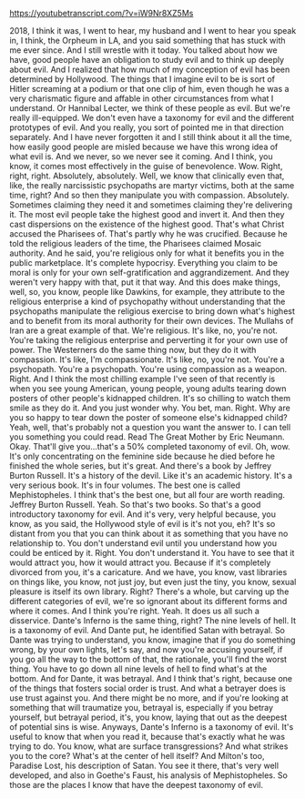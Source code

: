 https://youtubetranscript.com/?v=iW9Nr8XZ5Ms

 2018, I think it was, I went to hear, my husband and I went to hear you speak in, I think, the Orpheum in LA, and you said something that has stuck with me ever since. And I still wrestle with it today. You talked about how we have, good people have an obligation to study evil and to think up deeply about evil. And I realized that how much of my conception of evil has been determined by Hollywood. The things that I imagine evil to be is sort of Hitler screaming at a podium or that one clip of him, even though he was a very charismatic figure and affable in other circumstances from what I understand. Or Hannibal Lecter, we think of these people as evil. But we're really ill-equipped. We don't even have a taxonomy for evil and the different prototypes of evil. And you really, you sort of pointed me in that direction separately. And I have never forgotten it and I still think about it all the time, how easily good people are misled because we have this wrong idea of what evil is. And we never, so we never see it coming. And I think, you know, it comes most effectively in the guise of benevolence. Wow. Right, right, right. Absolutely, absolutely. Well, we know that clinically even that, like, the really narcissistic psychopaths are martyr victims, both at the same time, right? And so then they manipulate you with compassion. Absolutely. Sometimes claiming they need it and sometimes claiming they're delivering it. The most evil people take the highest good and invert it. And then they cast dispersions on the existence of the highest good. That's what Christ accused the Pharisees of. That's partly why he was crucified. Because he told the religious leaders of the time, the Pharisees claimed Mosaic authority. And he said, you're religious only for what it benefits you in the public marketplace. It's complete hypocrisy. Everything you claim to be moral is only for your own self-gratification and aggrandizement. And they weren't very happy with that, put it that way. And this does make things, well, so, you know, people like Dawkins, for example, they attribute to the religious enterprise a kind of psychopathy without understanding that the psychopaths manipulate the religious exercise to bring down what's highest and to benefit from its moral authority for their own devices. The Mullahs of Iran are a great example of that. We're religious. It's like, no, you're not. You're taking the religious enterprise and perverting it for your own use of power. The Westerners do the same thing now, but they do it with compassion. It's like, I'm compassionate. It's like, no, you're not. You're a psychopath. You're a psychopath. You're using compassion as a weapon. Right. And I think the most chilling example I've seen of that recently is when you see young American, young people, young adults tearing down posters of other people's kidnapped children. It's so chilling to watch them smile as they do it. And you just wonder why. You bet, man. Right. Why are you so happy to tear down the poster of someone else's kidnapped child? Yeah, well, that's probably not a question you want the answer to. I can tell you something you could read. Read The Great Mother by Eric Neumann. Okay. That'll give you...that's a 50% completed taxonomy of evil. Oh, wow. It's only concentrating on the feminine side because he died before he finished the whole series, but it's great. And there's a book by Jeffrey Burton Russell. It's a history of the devil. Like it's an academic history. It's a very serious book. It's in four volumes. The best one is called Mephistopheles. I think that's the best one, but all four are worth reading. Jeffrey Burton Russell. Yeah. So that's two books. So that's a good introductory taxonomy for evil. And it's very, very helpful because, you know, as you said, the Hollywood style of evil is it's not you, eh? It's so distant from you that you can think about it as something that you have no relationship to. You don't understand evil until you understand how you could be enticed by it. Right. You don't understand it. You have to see that it would attract you, how it would attract you. Because if it's completely divorced from you, it's a caricature. And we have, you know, vast libraries on things like, you know, not just joy, but even just the tiny, you know, sexual pleasure is itself its own library. Right? There's a whole, but carving up the different categories of evil, we're so ignorant about its different forms and where it comes. And I think you're right. Yeah. It does us all such a disservice. Dante's Inferno is the same thing, right? The nine levels of hell. It is a taxonomy of evil. And Dante put, he identified Satan with betrayal. So Dante was trying to understand, you know, imagine that if you do something wrong, by your own lights, let's say, and now you're accusing yourself, if you go all the way to the bottom of that, the rationale, you'll find the worst thing. You have to go down all nine levels of hell to find what's at the bottom. And for Dante, it was betrayal. And I think that's right, because one of the things that fosters social order is trust. And what a betrayer does is use trust against you. And there might be no more, and if you're looking at something that will traumatize you, betrayal is, especially if you betray yourself, but betrayal period, it's, you know, laying that out as the deepest of potential sins is wise. Anyways, Dante's Inferno is a taxonomy of evil. It's useful to know that when you read it, because that's exactly what he was trying to do. You know, what are surface transgressions? And what strikes you to the core? What's at the center of hell itself? And Milton's too, Paradise Lost, his description of Satan. You see it there, that's very well developed, and also in Goethe's Faust, his analysis of Mephistopheles. So those are the places I know that have the deepest taxonomy of evil.